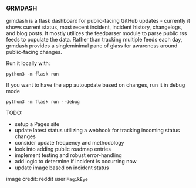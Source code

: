 ### GRMDASH

grmdash is a flask dashboard for public-facing GitHub updates - currently it shows current status, most recent incident, incident history, changelogs, and blog posts. 
It mostly utilizes the feedparser module to parse public rss feeds to populate the data. Rather than tracking multiple feeds each day, grmdash provides a singleminimal pane of glass for awareness around public-facing changes. 

Run it locally with: 

`python3 -m flask run` 

If you want to have the app autoupdate based on changes, run it in debug mode

`python3 -m flask run --debug` 

TODO: 
- setup a Pages site 
- update latest status utilizing a webhook for tracking incoming status changes
- consider update frequency and methodology 
- look into adding public roadmap entries
- implement testing and robust error-handling
- add logic to determine if incident is occurring now 
- update image based on incident status

image credit: reddit user `MagikEye`
